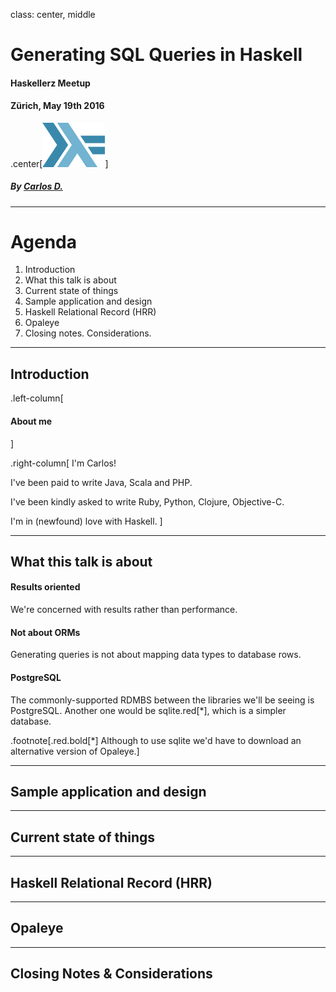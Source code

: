 class: center, middle

# Generating SQL Queries in Haskell

#### Haskellerz Meetup
#### Zürich, May 19th 2016
.center[<img src="images/haskell.png" alt="" width="100" />]
<br/>
##### By [Carlos D.](https://github.com/charlydagos)

---

# Agenda

1. Introduction
2. What this talk is about
3. Current state of things
4. Sample application and design
5. Haskell Relational Record (HRR)
6. Opaleye
7. Closing notes. Considerations.

---

## Introduction

.left-column[
#### About me
]

.right-column[
I'm Carlos!

I've been paid to write Java, Scala and PHP.

I've been kindly asked to write Ruby, Python, Clojure, Objective-C.

I'm in (newfound) love with Haskell.
]

---

## What this talk is about

#### Results oriented

We're concerned with results rather than performance.

#### Not about ORMs

Generating queries is not about mapping data types to database
rows.

#### PostgreSQL

The commonly-supported RDMBS between the libraries we'll be seeing is
PostgreSQL. Another one would be sqlite.red[\*], which is a simpler database.

.footnote[.red.bold[\*] Although to use sqlite we'd have to download an
alternative version of Opaleye.]

---

## Sample application and design

---

## Current state of things

---

## Haskell Relational Record (HRR)

---

## Opaleye

---

## Closing Notes & Considerations
